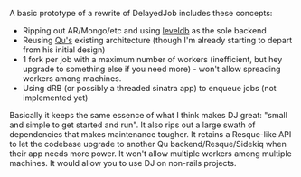 A basic prototype of a rewrite of DelayedJob includes these concepts:

* Ripping out AR/Mongo/etc and using [leveldb](http://code.google.com/p/leveldb/) as the sole backend
* Reusing [Qu's](https://github.com/bkeepers/qu) existing architecture
  (though I'm already starting to depart from his initial design)
* 1 fork per job with a maximum number of workers (inefficient, but
  hey upgrade to something else if you need more) - won't allow
  spreading workers among machines.
* Using dRB (or possibly a threaded sinatra app) to enqueue jobs (not implemented yet)

Basically it keeps the same essence of what I think makes DJ great: "small and simple to get started and run". It also rips out a large swath of dependencies that makes maintenance tougher. It retains a Resque-like API to let the codebase upgrade to another Qu backend/Resque/Sidekiq when their app needs more power. It won't allow multiple workers among multiple machines. It would allow you to use DJ on non-rails projects.
